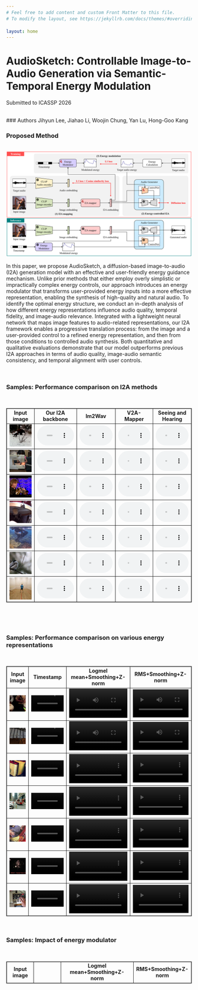 ```yaml
---
# Feel free to add content and custom Front Matter to this file.
# To modify the layout, see https://jekyllrb.com/docs/themes/#overriding-theme-defaults

layout: home
---
```



# AudioSketch: Controllable Image-to-Audio Generation via Semantic-Temporal Energy Modulation

Submitted to ICASSP 2026

<br />
### Authors
Jihyun Lee, Jiahao Li, Woojin Chung, Yan Lu, Hong-Goo Kang

<br />



### Proposed Method

<br />
<img src="./assets/proposed.png"> 

<br />

In this paper, we propose AudioSketch, a diffusion-based image-to-audio (I2A) generation model with an effective and user-friendly energy guidance mechanism.
Unlike prior methods that either employ overly simplistic or impractically complex energy controls, our approach introduces an energy modulator that transforms user-provided energy inputs into a more effective representation, enabling the synthesis of high-quality and natural audio.
To identify the optimal energy structure, we conduct an in-depth analysis of how different energy representations influence audio quality, temporal fidelity, and image-audio relevance.
Integrated with a lightweight neural network that maps image features to audio-related representations, our I2A framework enables a progressive translation process: from the image and a user-provided control to a refined energy representation, and then from those conditions to controlled audio synthesis.
Both quantitative and qualitative evaluations demonstrate that our model outperforms previous I2A approaches in terms of audio quality, image-audio semantic consistency, and temporal alignment with user controls. 

<br />

### Samples: Performance comparison on I2A methods

<br />

<head>
	<style>
		table{
			border-width : 1px;
			border-style : solid;
			border-collapse : collapse;
		}
		td{
			border-width : 1px;
			border-style : solid;
			text-align: center;
		}
	</style>
</head>



<table style="table-layout: fixed; word-wrap: normal;" borded="1" border-collapse="collapse">
  <colgroup>
    <col style="width: 150px;">   <!-- Input image -->
    <col style="width: 250px;">   <!-- Our I2A backbone -->
    <col style="width: 250px;">   <!-- Im2Wav -->
    <col style="width: 250px;">   <!-- V2A-Mapper -->
    <col style="width: 250px;">   <!-- Seeing and Hearing -->
  </colgroup>
    <tr>
    <td style="text-align:center"><strong>Input image</strong></td>
    <td style="text-align:center"><strong>Our I2A backbone</strong></td>
    <td style="text-align:center"><strong>Im2Wav</strong></td>
    <td style="text-align:center"><strong>V2A-Mapper</strong></td>
    <td style="text-align:center"><strong>Seeing and Hearing</strong></td>
    </tr>
<tr>
<td><img src='./assets/demo_samples/i2a/image/6pvMFjUm7D0_000044.jpg'></td>
<td><audio controls style="width: 100%;"><source src='./assets/demo_samples/i2a/proposed/6pvMFjUm7D0_000044.wav'></audio></td>
<td><audio controls style="width: 100%;"><source src='./assets/demo_samples/i2a/im2wav/6pvMFjUm7D0_000044.wav'></audio></td>
<td><audio controls style="width: 100%;"><source src='./assets/demo_samples/i2a/v2amapper/6pvMFjUm7D0_000044.wav'></audio></td>
<td><audio controls style="width: 100%;"><source src='./assets/demo_samples/i2a/snh/6pvMFjUm7D0_000044.wav'></audio></td>
</tr>
<tr>
<td><img src='./assets/demo_samples/i2a/image/9PmzQI8ZYpg_000030.jpg'></td>
<td><audio controls style="width: 100%;"><source src='./assets/demo_samples/i2a/proposed/9PmzQI8ZYpg_000030.wav'></audio></td>
<td><audio controls style="width: 100%;"><source src='./assets/demo_samples/i2a/im2wav/9PmzQI8ZYpg_000030.wav'></audio></td>
<td><audio controls style="width: 100%;"><source src='./assets/demo_samples/i2a/v2amapper/9PmzQI8ZYpg_000030.wav'></audio></td>
<td><audio controls style="width: 100%;"><source src='./assets/demo_samples/i2a/snh/9PmzQI8ZYpg_000030.wav'></audio></td>
</tr>
<tr>
<td><img src='./assets/demo_samples/i2a/image/Bg2XkNb5LZE_000140.jpg'></td>
<td><audio controls style="width: 100%;"><source src='./assets/demo_samples/i2a/proposed/Bg2XkNb5LZE_000140.wav'></audio></td>
<td><audio controls style="width: 100%;"><source src='./assets/demo_samples/i2a/im2wav/Bg2XkNb5LZE_000140.wav'></audio></td>
<td><audio controls style="width: 100%;"><source src='./assets/demo_samples/i2a/v2amapper/Bg2XkNb5LZE_000140.wav'></audio></td>
<td><audio controls style="width: 100%;"><source src='./assets/demo_samples/i2a/snh/Bg2XkNb5LZE_000140.wav'></audio></td>
</tr>
<tr>
<td><img src='./assets/demo_samples/i2a/image/B-yqXExuYrk_000405.jpg'></td>
<td><audio controls style="width: 100%;"><source src='./assets/demo_samples/i2a/proposed/B-yqXExuYrk_000405.wav'></audio></td>
<td><audio controls style="width: 100%;"><source src='./assets/demo_samples/i2a/im2wav/B-yqXExuYrk_000405.wav'></audio></td>
<td><audio controls style="width: 100%;"><source src='./assets/demo_samples/i2a/v2amapper/B-yqXExuYrk_000405.wav'></audio></td>
<td><audio controls style="width: 100%;"><source src='./assets/demo_samples/i2a/snh/B-yqXExuYrk_000405.wav'></audio></td>
</tr>
<tr>
<td><img src='./assets/demo_samples/i2a/image/DkAeTKwWXs8_000065.jpg'></td>
<td><audio controls style="width: 100%;"><source src='./assets/demo_samples/i2a/proposed/DkAeTKwWXs8_000065.wav'></audio></td>
<td><audio controls style="width: 100%;"><source src='./assets/demo_samples/i2a/im2wav/DkAeTKwWXs8_000065.wav'></audio></td>
<td><audio controls style="width: 100%;"><source src='./assets/demo_samples/i2a/v2amapper/DkAeTKwWXs8_000065.wav'></audio></td>
<td><audio controls style="width: 100%;"><source src='./assets/demo_samples/i2a/snh/DkAeTKwWXs8_000065.wav'></audio></td>
</tr>
<tr>
<td><img src='./assets/demo_samples/i2a/image/FxkZsO4Kd78_000022.jpg'></td>
<td><audio controls style="width: 100%;"><source src='./assets/demo_samples/i2a/proposed/FxkZsO4Kd78_000022.wav'></audio></td>
<td><audio controls style="width: 100%;"><source src='./assets/demo_samples/i2a/im2wav/FxkZsO4Kd78_000022.wav'></audio></td>
<td><audio controls style="width: 100%;"><source src='./assets/demo_samples/i2a/v2amapper/FxkZsO4Kd78_000022.wav'></audio></td>
<td><audio controls style="width: 100%;"><source src='./assets/demo_samples/i2a/snh/FxkZsO4Kd78_000022.wav'></audio></td>
</tr>
<tr>
<td><img src='./assets/demo_samples/i2a/image/WGOZNdTXITQ_000205.jpg'></td>
<td><audio controls style="width: 100%;"><source src='./assets/demo_samples/i2a/proposed/WGOZNdTXITQ_000205.wav'></audio></td>
<td><audio controls style="width: 100%;"><source src='./assets/demo_samples/i2a/im2wav/WGOZNdTXITQ_000205.wav'></audio></td></td>
<td><audio controls style="width: 100%;"><source src='./assets/demo_samples/i2a/v2amapper/WGOZNdTXITQ_000205.wav'></audio></td>
<td><audio controls style="width: 100%;"><source src='./assets/demo_samples/i2a/snh/WGOZNdTXITQ_000205.wav'></audio></td>
</tr>
</table>

​    

<br />

### Samples: Performance comparison on various energy representations

<br />

<table style="table-layout: fixed; word-wrap: normal;" borded="1" border-collapse="collapse">
  <colgroup>
    <col style="width: 150px;">   <!-- Input image -->
    <col style="width: 500px;">   <!-- Timestamp -->
    <col style="width: 500px;">   <!-- Logmel mean+Smoothing+Z-norm -->
    <col style="width: 500px;">   <!-- RMS+Smoothing+Z-norm -->
  </colgroup>
    <tr>
    <td style="text-align:center"><strong>Input image</strong></td>
    <td style="text-align:center"><strong>Timestamp</strong></td>
    <td style="text-align:center"><strong>Logmel mean+Smoothing+Z-norm</strong></td>
    <td style="text-align:center"><strong>RMS+Smoothing+Z-norm</strong></td>
    </tr>
  <tr>
    <td><img src='./assets/demo_samples/image/i_rgOfS3NOSY_000108.jpg'></td>
	  <td><video controls style="width: 100%;" src='./assets/demo_samples/energy_ablation/cropped/timestamp/v__rgOfS3NOSY_000108.mp4'></video></td>
	  <td><video controls style="width: 100%;" src='./assets/demo_samples/energy_ablation/cropped/logmel_smoothing_znorm/v__rgOfS3NOSY_000108.mp4'></video></td>
	  <td><video controls style="width: 100%;" src='./assets/demo_samples/energy_ablation/cropped/rms_smoothing_znorm/v__rgOfS3NOSY_000108.mp4'></video></td>
  </tr>
  <tr>
    <td><img src='./assets/demo_samples/image/0IqPUUWnnd8_000085.jpg'></td>
	  <td><video controls style="width: 100%;" src='./assets/demo_samples/energy_ablation/cropped/timestamp/v_0IqPUUWnnd8_000085.mp4'></video></td>
	  <td><video controls style="width: 100%;" src='./assets/demo_samples/energy_ablation/cropped/logmel_smoothing_znorm/v_0IqPUUWnnd8_000085.mp4'></video></td>
	  <td><video controls style="width: 100%;" src='./assets/demo_samples/energy_ablation/cropped/rms_smoothing_znorm/v_0IqPUUWnnd8_000085.mp4'></video></td>
  </tr>
  <tr>
    <td><img src='./assets/demo_samples/image/3njuN-F2Ecs_000332.jpg'></td>
	  <td><video controls style="width: 100%;" src='./assets/demo_samples/energy_ablation/cropped/timestamp/v_3njuN-F2Ecs_000332.mp4'></video></td>
	  <td><video controls style="width: 100%;" src='./assets/demo_samples/energy_ablation/cropped/logmel_smoothing_znorm/v_3njuN-F2Ecs_000332.mp4'></video></td>
	  <td><video controls style="width: 100%;" src='./assets/demo_samples/energy_ablation/cropped/rms_smoothing_znorm/v_3njuN-F2Ecs_000332.mp4'></video></td>
  </tr>
  <tr>
    <td><img src='./assets/demo_samples/image/AAyqgdDOUYA_000020.jpg'></td>
	  <td><video controls style="width: 100%;" src='./assets/demo_samples/energy_ablation/cropped/timestamp/v_AAyqgdDOUYA_000020.mp4'></video></td>
	  <td><video controls style="width: 100%;" src='./assets/demo_samples/energy_ablation/cropped/logmel_smoothing_znorm/v_AAyqgdDOUYA_000020.mp4'></video></td>
	  <td><video controls style="width: 100%;" src='./assets/demo_samples/energy_ablation/cropped/rms_smoothing_znorm/v_AAyqgdDOUYA_000020.mp4'></video></td>
  </tr>
  <tr>
    <td><img src='./assets/demo_samples/image/CpoUHOCPaNw_000020.jpg'></td>
	  <td><video controls style="width: 100%;" src='./assets/demo_samples/energy_ablation/cropped/timestamp/v_CpoUHOCPaNw_000020.mp4'></video></td>
	  <td><video controls style="width: 100%;" src='./assets/demo_samples/energy_ablation/cropped/logmel_smoothing_znorm/v_CpoUHOCPaNw_000020.mp4'></video></td>
	  <td><video controls style="width: 100%;" src='./assets/demo_samples/energy_ablation/cropped/rms_smoothing_znorm/v_CpoUHOCPaNw_000020.mp4'></video></td>
  </tr>
  <tr>
    <td><img src='./assets/demo_samples/image/DKSrNxPQrbY_000090.jpg'></td>
	  <td><video controls style="width: 100%;" src='./assets/demo_samples/energy_ablation/cropped/timestamp/v_DKSrNxPQrbY_000090.mp4'></video></td>
	  <td><video controls style="width: 100%;" src='./assets/demo_samples/energy_ablation/cropped/logmel_smoothing_znorm/v_DKSrNxPQrbY_000090.mp4'></video></td>
	  <td><video controls style="width: 100%;" src='./assets/demo_samples/energy_ablation/cropped/rms_smoothing_znorm/v_DKSrNxPQrbY_000090.mp4'></video></td>
  </tr>
  <tr>
    <td><img src='./assets/demo_samples/image/eFwVC47pOig_000100.jpg'></td>
	  <td><video controls style="width: 100%;" src='./assets/demo_samples/energy_ablation/cropped/timestamp/v_eFwVC47pOig_000100.mp4'></video></td>
	  <td><video controls style="width: 100%;" src='./assets/demo_samples/energy_ablation/cropped/logmel_smoothing_znorm/v_eFwVC47pOig_000100.mp4'></video></td>
	  <td><video controls style="width: 100%;" src='./assets/demo_samples/energy_ablation/cropped/rms_smoothing_znorm/v_eFwVC47pOig_000100.mp4'></video></td>
  </tr>
</table>


<br />

### Samples: Impact of energy modulator

<br />

<table style="table-layout: fixed; word-wrap: normal;" borded="1" border-collapse="collapse">
  <colgroup>
    <col style="width: 150px;">   <!-- Input image -->
    <col style="width: 350px;">   <!-- Timestamp -->
    <col style="width: 350px;">   <!-- Logmel mean+Smoothing+Z-norm- ->
    <col style="width: 350px;">   <!-- RMS+Smoothing+Z-norm -->
  </colgroup>
    <tr>
    <td style="text-align:center"><strong>Input image</strong></td>
    <td style="text-align:center"><strong> </strong></td>
    <td style="text-align:center"><strong>Logmel mean+Smoothing+Z-norm</strong></td>
    <td style="text-align:center"><strong>RMS+Smoothing+Z-norm</strong></td>
</tr>
